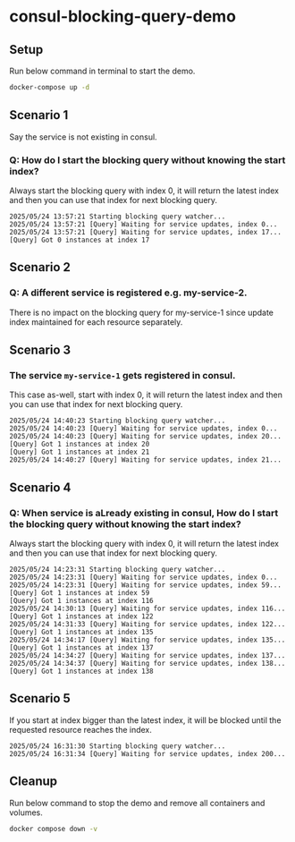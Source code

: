 # consul-blocking-query-demo

## Setup
Run below command in terminal to start the demo.
```bash
docker-compose up -d
```

## Scenario 1
Say the service is not existing in consul.

### Q: How do I start the blocking query without knowing the start index?
Always start the blocking query with index 0, it will return the latest index and then you can use that index for next blocking query.

```
2025/05/24 13:57:21 Starting blocking query watcher...
2025/05/24 13:57:21 [Query] Waiting for service updates, index 0...
2025/05/24 13:57:21 [Query] Waiting for service updates, index 17...
[Query] Got 0 instances at index 17
```

## Scenario 2
### Q: A different service is registered e.g. my-service-2.
There is no impact on the blocking query for my-service-1 since update index maintained for each resource separately.

## Scenario 3
### The service `my-service-1` gets registered in consul.
This case as-well, start with index 0, it will return the latest index and then you can use that index for next blocking query.
```
2025/05/24 14:40:23 Starting blocking query watcher...
2025/05/24 14:40:23 [Query] Waiting for service updates, index 0...
2025/05/24 14:40:23 [Query] Waiting for service updates, index 20...
[Query] Got 1 instances at index 20
[Query] Got 1 instances at index 21
2025/05/24 14:40:27 [Query] Waiting for service updates, index 21...
```


## Scenario 4
### Q: When service is aLready existing in consul, How do I start the blocking query without knowing the start index?
Always start the blocking query with index 0, it will return the latest index and then you can use that index for next blocking query.

```
2025/05/24 14:23:31 Starting blocking query watcher...
2025/05/24 14:23:31 [Query] Waiting for service updates, index 0...
2025/05/24 14:23:31 [Query] Waiting for service updates, index 59...
[Query] Got 1 instances at index 59
[Query] Got 1 instances at index 116
2025/05/24 14:30:13 [Query] Waiting for service updates, index 116...
[Query] Got 1 instances at index 122
2025/05/24 14:31:33 [Query] Waiting for service updates, index 122...
[Query] Got 1 instances at index 135
2025/05/24 14:34:17 [Query] Waiting for service updates, index 135...
[Query] Got 1 instances at index 137
2025/05/24 14:34:27 [Query] Waiting for service updates, index 137...
2025/05/24 14:34:37 [Query] Waiting for service updates, index 138...
[Query] Got 1 instances at index 138
```

## Scenario 5
If you start at index bigger than the latest index, it will be blocked until the requested resource reaches the index.

```
2025/05/24 16:31:30 Starting blocking query watcher...
2025/05/24 16:31:34 [Query] Waiting for service updates, index 200...
```

## Cleanup
Run below command to stop the demo and remove all containers and volumes.
```bash
docker compose down -v
```